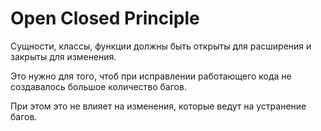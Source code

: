 # Open Closed Principle

Сущности, классы, функции должны быть открыты для расширения и закрыты для изменения.

Это нужно для того, чтоб при исправлении работающего кода не создавалось большое количество багов.

При этом это не влияет на изменения, которые ведут на устранение багов.